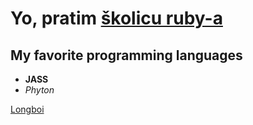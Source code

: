 # Yo, pratim [školicu ruby-a](https://github.com/monorkin/learn.rb)
## My favorite programming languages
* **JASS**
* *Phyton*

[Longboi](https://scontent-dfw5-1.cdninstagram.com/vp/80ec274bf344bc52d245ce07d2401ea0/5C1B97ED/t51.2885-15/e35/s480x480/37672332_213285589385850_1770023333409062912_n.jpg)
